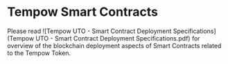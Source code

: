 # Tempow Smart Contracts

Please read ![Tempow UTO - Smart Contract Deployment Specifications](Tempow UTO - Smart Contract Deployment Specifications.pdf) for overview of the blockchain deployment aspects of Smart Contracts related to the Tempow Token.

